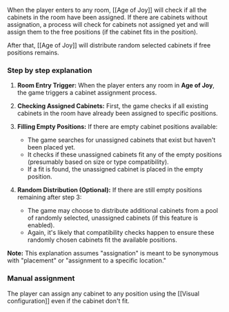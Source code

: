 When the player enters to any room, [[Age of Joy]] will check if all the cabinets in the room have been assigned. If there are cabinets without assignation, a process will check for cabinets not assigned yet and will assign them to the free positions (if the cabinet fits in the position).

After that, [[Age of Joy]] will distribute random selected cabinets if free positions remains.

### Step by step explanation

1. **Room Entry Trigger:** When the player enters any room in **Age of Joy**, the game triggers a cabinet assignment process.
2. **Checking Assigned Cabinets:** First, the game checks if all existing cabinets in the room have already been assigned to specific positions.
3. **Filling Empty Positions:** If there are empty cabinet positions available:
    
    - The game searches for unassigned cabinets that exist but haven't been placed yet.
    - It checks if these unassigned cabinets fit any of the empty positions (presumably based on size or type compatibility).
    - If a fit is found, the unassigned cabinet is placed in the empty position.
    
4. **Random Distribution (Optional):** If there are still empty positions remaining after step 3:
    
    - The game may choose to distribute additional cabinets from a pool of randomly selected, unassigned cabinets (if this feature is enabled).
    - Again, it's likely that compatibility checks happen to ensure these randomly chosen cabinets fit the available positions.
    

**Note:** This explanation assumes "assignation" is meant to be synonymous with "placement" or "assignment to a specific location."

### Manual assignment

The player can assign any cabinet to any position using the [[Visual configuration]] even if the cabinet don't fit.

